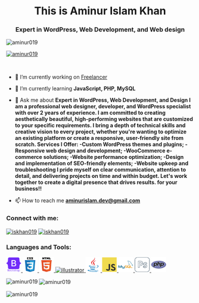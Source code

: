 <h1 align="center">This is Aminur Islam Khan</h1>
<h3 align="center">Expert in WordPress, Web Development, and Web design</h3>

<p align="left"> <img src="https://komarev.com/ghpvc/?username=aminur019&label=Profile%20views&color=0e75b6&style=flat" alt="aminur019" /> </p>

<p align="left"> <a href="https://github.com/ryo-ma/github-profile-trophy"><img src="https://github-profile-trophy.vercel.app/?username=aminur019" alt="aminur019" /></a> </p>

<p align="left"> <a href="https://twitter.com/" target="blank"><img src="https://img.shields.io/twitter/follow/?logo=twitter&style=for-the-badge" alt="" /></a> </p>

- 🔭 I’m currently working on [Freelancer](https://www.freelancer.com/u/iskhan19)

- 🌱 I’m currently learning **JavaScript, PHP, MySQL**

- 💬 Ask me about **Expert in WordPress, Web Development, and Design I am a professional web designer, developer, and WordPress specialist with over 2 years of experience. I am committed to creating aesthetically beautiful, high-performing websites that are customized to your specific requirements. I bring a depth of technical skills and creative vision to every project, whether you're wanting to optimize an existing platform or create a responsive, user-friendly site from scratch. **Services I Offer:** -Custom WordPress themes and plugins; -Responsive web design and development; -WooCommerce e-commerce solutions; -Website performance optimization; -Design and implementation of SEO-friendly elements; -Website upkeep and troubleshooting I pride myself on clear communication, attention to detail, and delivering projects on time and within budget. Let's work together to create a digital presence that drives results. for your business!!**

- 📫 How to reach me **aminurislam.dev@gmail.com**

<h3 align="left">Connect with me:</h3>
<p align="left">
<a href="https://linkedin.com/in/iskhan019" target="blank"><img align="center" src="https://raw.githubusercontent.com/rahuldkjain/github-profile-readme-generator/master/src/images/icons/Social/linked-in-alt.svg" alt="iskhan019" height="30" width="40" /></a>
<a href="https://fb.com/iskhan019" target="blank"><img align="center" src="https://raw.githubusercontent.com/rahuldkjain/github-profile-readme-generator/master/src/images/icons/Social/facebook.svg" alt="iskhan019" height="30" width="40" /></a>
</p>

<h3 align="left">Languages and Tools:</h3>
<p align="left"> <a href="https://getbootstrap.com" target="_blank" rel="noreferrer"> <img src="https://raw.githubusercontent.com/devicons/devicon/master/icons/bootstrap/bootstrap-plain-wordmark.svg" alt="bootstrap" width="40" height="40"/> </a> <a href="https://www.w3schools.com/css/" target="_blank" rel="noreferrer"> <img src="https://raw.githubusercontent.com/devicons/devicon/master/icons/css3/css3-original-wordmark.svg" alt="css3" width="40" height="40"/> </a> <a href="https://www.w3.org/html/" target="_blank" rel="noreferrer"> <img src="https://raw.githubusercontent.com/devicons/devicon/master/icons/html5/html5-original-wordmark.svg" alt="html5" width="40" height="40"/> </a> <a href="https://www.adobe.com/in/products/illustrator.html" target="_blank" rel="noreferrer"> <img src="https://www.vectorlogo.zone/logos/adobe_illustrator/adobe_illustrator-icon.svg" alt="illustrator" width="40" height="40"/> </a> <a href="https://www.java.com" target="_blank" rel="noreferrer"> <img src="https://raw.githubusercontent.com/devicons/devicon/master/icons/java/java-original.svg" alt="java" width="40" height="40"/> </a> <a href="https://developer.mozilla.org/en-US/docs/Web/JavaScript" target="_blank" rel="noreferrer"> <img src="https://raw.githubusercontent.com/devicons/devicon/master/icons/javascript/javascript-original.svg" alt="javascript" width="40" height="40"/> </a> <a href="https://www.mysql.com/" target="_blank" rel="noreferrer"> <img src="https://raw.githubusercontent.com/devicons/devicon/master/icons/mysql/mysql-original-wordmark.svg" alt="mysql" width="40" height="40"/> </a> <a href="https://www.photoshop.com/en" target="_blank" rel="noreferrer"> <img src="https://raw.githubusercontent.com/devicons/devicon/master/icons/photoshop/photoshop-line.svg" alt="photoshop" width="40" height="40"/> </a> <a href="https://www.php.net" target="_blank" rel="noreferrer"> <img src="https://raw.githubusercontent.com/devicons/devicon/master/icons/php/php-original.svg" alt="php" width="40" height="40"/> </a> </p>

<p><img align="left" src="https://github-readme-stats.vercel.app/api/top-langs?username=aminur019&show_icons=true&locale=en&layout=compact" alt="aminur019" /></p>

<p>&nbsp;<img align="center" src="https://github-readme-stats.vercel.app/api?username=aminur019&show_icons=true&locale=en" alt="aminur019" /></p>

<p><img align="center" src="https://github-readme-streak-stats.herokuapp.com/?user=aminur019&" alt="aminur019" /></p>
